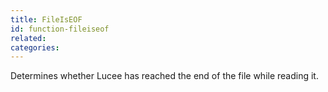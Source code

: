 ```yaml
---
title: FileIsEOF
id: function-fileiseof
related:
categories:
---
```


Determines whether Lucee has reached the end of the file while reading it.